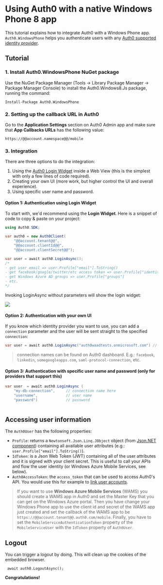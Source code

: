 # Using Auth0 with a native Windows Phone 8 app

This tutorial explains how to integrate Auth0 with a Windows Phone app. `Auth0.WindowsPhone` helps you authenticate users with any [Auth0 supported identity provider](identityproviders).

## Tutorial

### 1. Install Auth0.WindowsPhone NuGet package

Use the NuGet Package Manager (Tools -> Library Package Manager -> Package Manager Console) to install the Auth0.Windows8.Js package, running the command:

<pre><code>Install-Package Auth0.WindowsPhone</pre></code>

### 2. Setting up the callback URL in Auth0

<div class="setup-callback">
<p>Go to the <b>Application Settings</b> section on Auth0 Admin app and make sure that <b>App Callbacks URLs</b> has the following value:</p>

<pre><code>https://@@account.namespace@@/mobile</pre></code>
</div>

### 3. Integration
There are three options to do the integration: 

1. Using the [Auth0 Login Widget](login-widget2) inside a Web View (this is the simplest with only a few lines of code required).
2. Creating your own UI (more work, but higher control the UI and overall experience).
3. Using specific user name and password.

#### Option 1: Authentication using Login Widget

To start with, we'd recommend using the __Login Widget__. Here is a snippet of code to copy & paste on your project: 

```csharp
using Auth0.SDK;

var auth0 = new Auth0Client(
    "@@account.tenant@@",
    "@@account.clientId@@",
    "@@account.clientSecret@@");

var user = await auth0.LoginAsync();
/*
- get user email => user.Profile["email"].ToString()
- get facebook/google/twitter/etc access token => user.Profile["identities"][0]["access_token"]
- get Windows Azure AD groups => user.Profile["groups"]
- etc.
*/
```

Invoking LoginAsync without parameters will show the login widget:

![](img/windows-phone-tutorial.png)

#### Option 2: Authentication with your own UI

If you know which identity provider you want to use, you can add a `connection` parameter and the user will be sent straight to the specified `connection`:

```csharp
var user = await auth0.LoginAsync("auth0waadtests.onmicrosoft.com") // connection name here
```

> connection names can be found on Auth0 dashboard. E.g.: `facebook`, `linkedin`, `somegoogleapps.com`, `saml-protocol-connection`, etc.

#### Option 3: Authentication with specific user name and password (only for providers that support this)

```csharp
var user  = await auth0.LoginAsync (
    "my-db-connection",     // connection name here
    "username",             // user name
    "password")             // password
     
```

## Accessing user information

The `Auth0User` has the following properties:

* `Profile`: returns a `Newtonsoft.Json.Linq.JObject` object (from [Json.NET component](http://components.xamarin.com/view/json.net/)) containing all available user attributes (e.g.: `user.Profile["email"].ToString()`).
* `IdToken`: is a Json Web Token (JWT) containing all of the user attributes and it is signed with your client secret. This is useful to call your APIs and flow the user identity (or Windows Azure Mobile Services, see below).
* `Auth0AccessToken`: the `access_token` that can be used to access Auth0's API. You would use this for example to [link user accounts](link-accounts).

> If you want to use __Windows Azure Mobile Services__ (WAMS) you should create a WAMS app in Auth0 and set the Master Key that you can get on the Windows Azure portal. Then you have change your Windows Phone app to use the client id and secret of the WAMS app just created and set the callback of the WAMS app to be `https://@@account.tenant@@.auth0.com/mobile`. Finally, you have to set the `MobileServiceAuthenticationToken` property of the `MobileServiceUser` with the `IdToken` property of `Auth0User`.

## Logout

You can trigger a logout by doing. This will clean up the cookies of the embedded browser.

     await auth0.LogoutAsync();

**Congratulations!**
